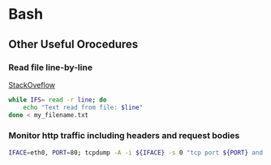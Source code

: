 # Bash

## Other Useful Orocedures

### Read file line-by-line

[StackOveflow](https://stackoverflow.com/a/10929511/4478420)

```sh
while IFS= read -r line; do
    echo "Text read from file: $line"
done < my_filename.txt
```

### Monitor http traffic including headers and request bodies

```sh
IFACE=eth0, PORT=80; tcpdump -A -i ${IFACE} -s 0 "tcp port ${PORT} and (((ip[2:2] - ((ip[0]&0xf)<<2)) - ((tcp[12]&0xf0)>>2)) != 0)"
```
